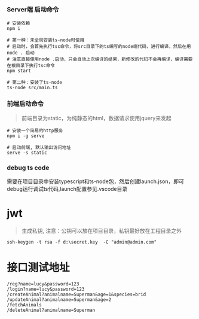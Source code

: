 ### Server端 启动命令
```
# 安装依赖
npm i

# 第一种：未全局安装ts-node时使用
# 启动时，会首先执行tsc命令，将src目录下的ts编写的node端代码，进行编译，然后在用 node . 启动
# 注意直接使用node .启动，只会自动上次编译的结果，新修改的代码不会再编译，编译需要在根目录下执行tsc命令
npm start

# 第二种：安装了ts-node
ts-node src/main.ts
```

### 前端启动命令
> 前端目录为static，为纯静态的html，数据请求使用jquery来发起
```
# 安装一个简易的http服务
npm i -g serve

# 启动前端, 默认输出访问地址
serve -s static
```

### debug ts code
需要在项目目录中安装typescript和ts-node包，然后创建launch.json，即可debug运行调试ts代码,launch配置参见.vscode目录


# jwt 
> 生成私钥, 注意：公钥可以放在项目目录，私钥最好放在工程目录之外
```
ssh-keygen -t rsa -f d:\secret.key  -C "admin@admin.com"
```

# 接口测试地址
```
/reg?name=lucy&password=123
/login?name=lucy&password=123
/createAnimal?animalname=Superman&age=1&species=brid
/updateAnimal?animalname=Superman&age=2
/fetchAnimals
/deleteAnimal?animalname=Superman
```